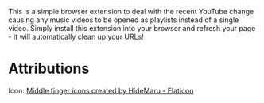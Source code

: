 This is a simple browser extension to deal with the recent YouTube change causing any music videos to be opened as playlists instead of a single video.
Simply install this extension into your browser and refresh your page - it will automatically clean up your URLs!

# Attributions

Icon: <a href="https://www.flaticon.com/free-icons/middle-finger" title="middle finger icons">Middle finger icons created by HideMaru - Flaticon</a>
